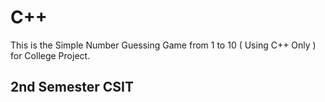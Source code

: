 # C++

This is the Simple Number Guessing Game from 1 to 10 ( Using C++ Only ) for College Project.

## 2nd Semester CSIT
